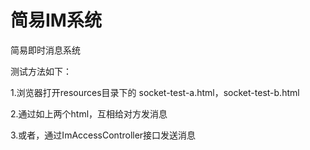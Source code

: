 # 简易IM系统

简易即时消息系统

测试方法如下：

1.浏览器打开resources目录下的 socket-test-a.html，socket-test-b.html

2.通过如上两个html，互相给对方发消息

3.或者，通过ImAccessController接口发送消息


